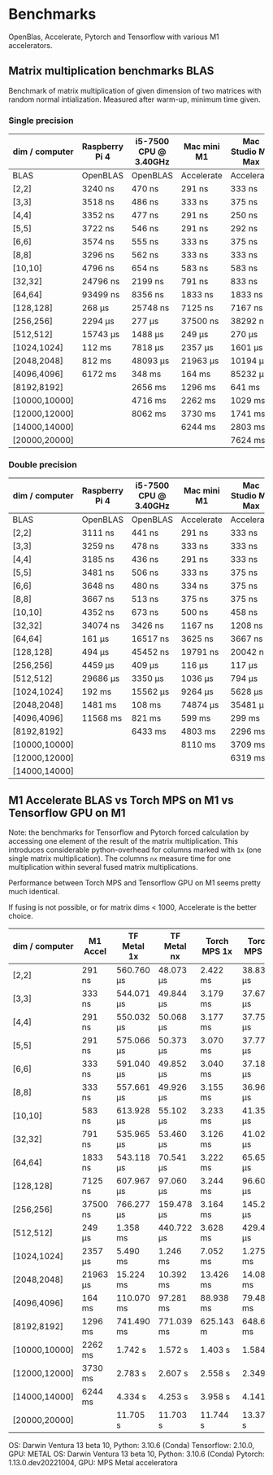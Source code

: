 # Benchmarks

OpenBlas, Accelerate, Pytorch and Tensorflow with various M1 accelerators.

## Matrix multiplication benchmarks BLAS

Benchmark of matrix multiplication of given dimension
of two matrices with random normal intialization. Measured after warm-up, minimum time given.

### Single precision

| dim / computer | Raspberry Pi 4 | i5-7500 CPU @ 3.40GHz | Mac mini M1 | Mac Studio M1 Max |
| -------------- | -------------- | --------------------- | ----------- | ----------------- |
|           BLAS |       OpenBLAS |              OpenBLAS |  Accelerate |        Accelerate |
|         [2,2]  |    3240 ns     |      470 ns           |    291 ns   |     333 ns        |
|         [3,3]  |    3518 ns     |      486 ns           |    333 ns   |     375 ns        |
|         [4,4]  |    3352 ns     |      477 ns           |    291 ns   |     250 ns        |
|         [5,5]  |    3722 ns     |      546 ns           |    291 ns   |     292 ns        |
|         [6,6]  |    3574 ns     |      555 ns           |    333 ns   |     375 ns        |
|         [8,8]  |    3296 ns     |      562 ns           |    333 ns   |     333 ns        |
|       [10,10]  |    4796 ns     |      654 ns           |    583 ns   |     583 ns        |
|       [32,32]  |   24796 ns     |     2199 ns           |    791 ns   |     833 ns        |
|       [64,64]  |   93499 ns     |     8356 ns           |   1833 ns   |    1833 ns        |
|     [128,128]  |     268 µs     |    25748 ns           |   7125 ns   |    7167 ns        |
|     [256,256]  |    2294 µs     |      277 µs           |  37500 ns   |   38292 ns        |
|     [512,512]  |   15743 µs     |     1488 µs           |    249 µs   |     270 µs        |
|   [1024,1024]  |     112 ms     |     7818 µs           |   2357 µs   |    1601 µs        |
|   [2048,2048]  |     812 ms     |    48093 µs           |  21963 µs   |   10194 µs        |
|   [4096,4096]  |    6172 ms     |      348 ms           |    164 ms   |   85232 µs        |
|   [8192,8192]  |                |     2656 ms           |   1296 ms   |     641 ms        |
| [10000,10000]  |                |     4716 ms           |   2262 ms   |    1029 ms        |
| [12000,12000]  |                |     8062 ms           |   3730 ms   |    1741 ms        |
| [14000,14000]  |                |                       |   6244 ms   |    2803 ms        |
| [20000,20000]  |                |                       |             |    7624 ms        |

### Double precision

| dim / computer | Raspberry Pi 4 | i5-7500 CPU @ 3.40GHz | Mac mini M1 | Mac Studio M1 Max |
| -------------- | -------------- | --------------------- | ----------- | ----------------- |
|           BLAS |       OpenBLAS |              OpenBLAS |  Accelerate |        Accelerate |
|         [2,2]  |    3111 ns     |      441 ns           |    291 ns   |     333 ns        |
|         [3,3]  |    3259 ns     |      478 ns           |    333 ns   |     333 ns        |
|         [4,4]  |    3185 ns     |      436 ns           |    291 ns   |     333 ns        |
|         [5,5]  |    3481 ns     |      506 ns           |    333 ns   |     375 ns        |
|         [6,6]  |    3648 ns     |      480 ns           |    334 ns   |     375 ns        |
|         [8,8]  |    3667 ns     |      513 ns           |    375 ns   |     375 ns        |
|       [10,10]  |    4352 ns     |      673 ns           |    500 ns   |     458 ns        |
|       [32,32]  |   34074 ns     |     3426 ns           |   1167 ns   |    1208 ns        |
|       [64,64]  |     161 µs     |    16517 ns           |   3625 ns   |    3667 ns        |
|     [128,128]  |     494 µs     |    45452 ns           |  19791 ns   |   20042 ns        |
|     [256,256]  |    4459 µs     |      409 µs           |    116 µs   |     117 µs        |
|     [512,512]  |   29686 µs     |     3350 µs           |   1036 µs   |     794 µs        |
|   [1024,1024]  |     192 ms     |    15562 µs           |   9264 µs   |    5628 µs        |
|   [2048,2048]  |    1481 ms     |      108 ms           |  74874 µs   |   35481 µs        |
|   [4096,4096]  |   11568 ms     |      821 ms           |    599 ms   |     299 ms        |
|   [8192,8192]  |                |     6433 ms           |   4803 ms   |    2296 ms        |
| [10000,10000]  |                |                       |   8110 ms   |    3709 ms        |
| [12000,12000]  |                |                       |             |    6319 ms        |
| [14000,14000]  |                |                       |             |                   |

## M1 Accelerate BLAS vs Torch MPS on M1 vs Tensorflow GPU on M1

Note: the benchmarks for Tensorflow and Pytorch forced calculation by accessing one
element of the result of the matrix multiplication. 
This introduces considerable python-overhead for columns marked with `1x` (one single
matrix multiplication).
The columns `nx` measure time for one multiplication within several fused matrix 
multiplications.

Performance between Torch MPS and Tensorflow GPU on M1 seems pretty much identical.

If fusing is not possible, or for matrix dims < 1000, Accelerate is the better choice.


| dim / computer | M1 Accel | TF Metal 1x | TF Metal nx |Torch MPS 1x | Torch MPS nx |
| -------------- | -------- | ----------- | ----------- | ----------- | ------------ |
| [2,2]          | 291 ns   |  560.760 µs |  48.073 µs  |  2.422 ms  |  38.831 µs   |
| [3,3]          | 333 ns   |  544.071 µs |  49.844 µs  |  3.179 ms  |  37.671 µs   |
| [4,4]          | 291 ns   |  550.032 µs |  50.068 µs  |  3.177 ms  |  37.754 µs   |
| [5,5]          | 291 ns   |  575.066 µs |  50.373 µs  |  3.070 ms  |  37.773 µs   |
| [6,6]          | 333 ns   |  591.040 µs |  49.852 µs  |  3.040 ms  |  37.181 µs   |
| [8,8]          | 333 ns   |  557.661 µs |  49.926 µs  |  3.155 ms  |  36.961 µs   |
| [10,10]        | 583 ns   |  613.928 µs |  55.102 µs  |  3.233 ms  |  41.356 µs   |
| [32,32]        | 791 ns   |  535.965 µs |  53.460 µs  |  3.126 ms  |  41.022 µs  |
| [64,64]        | 1833 ns  |  543.118 µs |  70.541 µs  |  3.222 ms  |  65.658 µs  |
| [128,128]      | 7125 ns  |  607.967 µs |  97.060 µs  |  3.244 ms  |  96.602 µs  |
| [256,256]      | 37500 ns |  766.277 µs |  159.478 µs |  3.164 ms  |  145.297 µs |
| [512,512]      | 249 µs   |  1.358 ms   |  440.722 µs |  3.628 ms  |  429.482 µs |
| [1024,1024]    | 2357 µs  |  5.490 ms   |  1.246 ms   |  7.052 ms  |  1.275 ms   |
| [2048,2048]    | 21963 µs |  15.224 ms  |  10.392 ms  |  13.426 ms |  14.085 ms  |
| [4096,4096]    | 164 ms   |  110.070 ms |  97.281 ms  |  88.938 ms |  79.480 ms  |
| [8192,8192]    | 1296 ms  |  741.490 ms |  771.039 ms |  625.143 m |  648.684 ms |
| [10000,10000]  | 2262 ms  |  1.742 s    |  1.572 s    |  1.403 s   |  1.584 s    |
| [12000,12000]  | 3730 ms  |  2.783 s    |  2.607 s    |  2.558 s   |  2.349 s    |
| [14000,14000]  | 6244 ms  |  4.334 s    |  4.253 s    |  3.958 s   |  4.141 s    |
| [20000,20000]  |          |  11.705 s   |  11.703 s   |  11.744 s  |  13.375 s   |
 
OS: Darwin Ventura 13 beta 10, Python: 3.10.6 (Conda) Tensorflow:  2.10.0, GPU: METAL
OS: Darwin Ventura 13 beta 10, Python: 3.10.6 (Conda) Pytorch: 1.13.0.dev20221004, GPU: MPS Metal acceleratora
